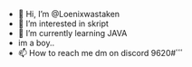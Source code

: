 - 👋 Hi, I’m @Loenixwastaken
- 👀 I’m interested in skript
- 🌱 I’m currently learning JAVA
- im a boy..
- 📫 How to reach me dm on discord ٴٴٴ#9620

<!---
hi
--->
